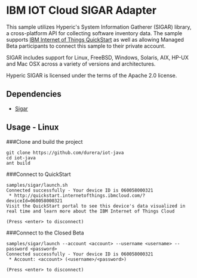 IBM IOT Cloud SIGAR Adapter
===========================

This sample utilizes Hyperic's System Information Gatherer (SIGAR) library, a cross-platform API for collecting 
software inventory data.  The sample supports [IBM Internet of Things QuickStart](http://quickstart.internetofthings.ibmcloud.com) as well as 
allowing Managed Beta participants to connect this sample to their private account.

SIGAR includes support for Linux, FreeBSD, Windows, Solaris, AIX, HP-UX and Mac OSX across a variety of 
versions and architectures. 

Hyperic SIGAR is licensed under the terms of the Apache 2.0 license.


Dependencies
------------
* [Sigar](http://www.hyperic.com/products/sigar)


Usage - Linux
-------------

###Clone and build the project
```
git clone https://github.com/durera/iot-java
cd iot-java
ant build
```

###Connect to QuickStart
```
samples/sigar/launch.sh
Connected successfully - Your device ID is 060058000321
 * http://quickstart.internetofthings.ibmcloud.com/?deviceId=060058000321
Visit the QuickStart portal to see this device's data visualized in real time and learn more about the IBM Internet of Things Cloud

(Press <enter> to disconnect)
```

###Connect to the Closed Beta
```
samples/sigar/launch --account <account> --username <username> --password <password>
Connected successfully - Your device ID is 060058000321
 * Account: <account> (<username>/<password>)

(Press <enter> to disconnect)
```
